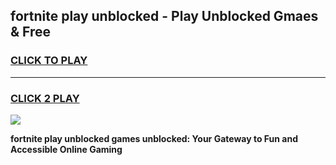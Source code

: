 
## fortnite play unblocked - Play Unblocked Gmaes & Free
<h3>
<a href="https://news.freeplayer.one?title=fortnite_play_unblocked&ref=23F">CLICK TO PLAY</a></h3>
<hr>

<h3>
<a href="https://news.freeplayer.one?title=fortnite_play_unblocked&ref=23F">CLICK 2 PLAY</a>
  
</h3>

<a href="https://news.freeplayer.one?title=fortnite_play_unblocked&ref=23F/"><img src="https://clearcache.store/games.png"></a>


**fortnite play unblocked games unblocked: Your Gateway to Fun and Accessible Online Gaming**
